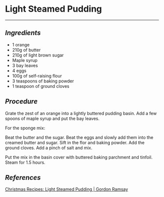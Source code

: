 # Light Steamed Pudding
---

## _Ingredients_

- 1 orange
- 210g of butter
- 210g of light brown sugar
- Maple syrup
- 3 bay leaves
- 4 eggs
- 100g of self-raising flour
- 3 teaspoons of baking powder
- 1 teaspoon of ground cloves

## _Procedure_

Grate the zest of an orange into a lightly buttered pudding basin.
Add a few spoons of maple syrup and put the bay leaves.

For the sponge mix:

Beat the butter and the sugar.
Beat the eggs and slowly add them into the creamed butter and sugar.
Sift in the flor and baking powder.
Add the ground cloves.
Add a pinch of salt and mix.

Put the mix in the basin cover with buttered baking parchment and
tinfoil.
Steam for 1.5 hours.

## _References_

[Christmas Recipes: Light Steamed Pudding | Gordon Ramsay](https://www.youtube.com/watch?v=l9Qj1gEpwfM)
